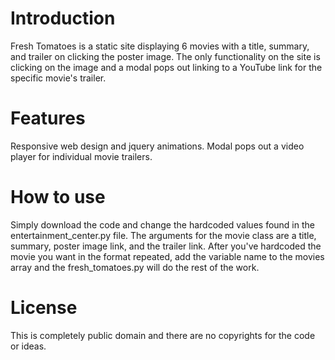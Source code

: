 # Introduction

Fresh Tomatoes is a static site displaying 6 movies with a title, summary, and trailer on clicking the poster image.
The only functionality on the site is clicking on the image and a modal pops out linking to a YouTube link for the specific movie's trailer.


# Features
Responsive web design and jquery animations.
Modal pops out a video player for individual movie trailers.

# How to use
Simply download the code and change the hardcoded values found in the entertainment_center.py file. The arguments for the movie class are a title, summary, poster image link, and the trailer link.
After you've hardcoded the movie you want in the format repeated, add the variable name to the movies array and the fresh_tomatoes.py will do the rest of the work.


# License
This is completely public domain and there are no copyrights for the code or ideas.





